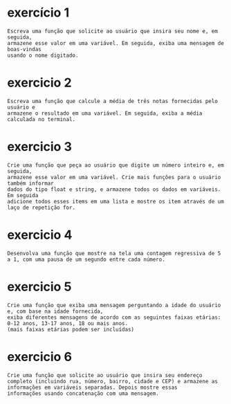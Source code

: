 	
# exercício 1
    Escreva uma função que solicite ao usuário que insira seu nome e, em seguida,
	armazene esse valor em uma variável. Em seguida, exiba uma mensagem de boas-vindas
	usando o nome digitado.

# exercicio 2

	Escreva uma função que calcule a média de três notas fornecidas pelo usuário e
	armazene o resultado em uma variável. Em seguida, exiba a média calculada no terminal.

# exercicio 3

	Crie uma função que peça ao usuário que digite um número inteiro e, em seguida,
	armazene esse valor em uma variável. Crie mais funções para o usuário também informar 
	dados do tipo float e string, e armazene todos os dados em variáveis. Em seguida
	adicione todos esses items em uma lista e mostre os item através de um laço de repetição for. 

# exercicio 4

	Desenvolva uma função que mostre na tela uma contagem regressiva de 5 a 1, com uma pausa de um segundo entre cada número.

# exercicio 5

	Crie uma função que exiba uma mensagem perguntando a idade do usuário e, com base na idade fornecida,
	exiba diferentes mensagens de acordo com as seguintes faixas etárias: 0-12 anos, 13-17 anos, 18 ou mais anos.
	(mais faixas etárias podem ser incluídas)

# exercicio 6

	Crie uma função que solicite ao usuário que insira seu endereço completo (incluindo rua, número, bairro, cidade e CEP) e armazene as informações em variáveis separadas. Depois mostre essas 	 
    informações usando concatenação com uma mensagem.